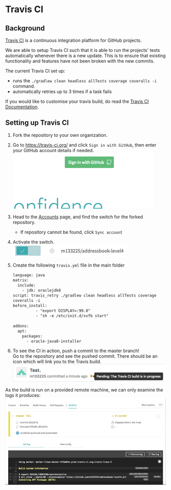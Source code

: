 # Travis CI

## Background
[Travis CI](https://travis-ci.org/) is a continuous integration platform for GitHub projects.

We are able to setup Travis CI such that it is able to run the projects' tests automatically whenever there is a new update. This is to ensure that existing functionality and features have not been broken with the new commits.

The current Travis CI set up:
  - runs the `./gradlew clean headless allTests coverage coveralls -i` command.
  - automatically retries up to 3 times if a task fails

If you would like to customise your travis build, do read the [Travis CI Documentation](https://docs.travis-ci.com/).

## Setting up Travis CI

1. Fork the repository to your own organization.
2. Go to https://travis-ci.org/ and click `Sign in with GitHub`, then enter your GitHub account details if needed.
![Signing into Travis CI](../../images/signing_in.png)

3. Head to the [Accounts](https://travis-ci.org/profile) page, and find the switch for the forked repository.
    - If repository cannot be found, click `Sync account`
4. Activate the switch.  
![Activate the switch](../../images/flick_repository_switch.png)
5. Create the following `travis.yml` file in the main folder
    ```
    language: java
    matrix:
      include:
        - jdk: oraclejdk8
    script: travis_retry ./gradlew clean headless allTests coverage coveralls -i
    before_install:
              - "export DISPLAY=:99.0"
              - "sh -e /etc/init.d/xvfb start"
    
    addons:
      apt:
        packages:
          - oracle-java8-installer
    ```
6. To see the CI in action, push a commit to the master branch!  
Go to the repository and see the pushed commit. There should be an icon which will link you to the Travis build.
![Commit build](../../images/build_pending.png)

As the build is run on a provided remote machine, we can only examine the logs it produces:
![Travis build](../../images/travis_build.png)
